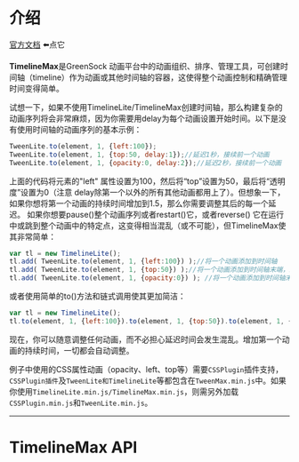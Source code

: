 # 介绍

[官方文档](https://www.tweenmax.com.cn/api/timelinemax/TimelineMax()) :arrow_left:点它 ​

**TimelineMax**是GreenSock 动画平台中的动画组织、排序、管理工具，可创建时间轴（timeline）作为动画或其他时间轴的容器，这使得整个动画控制和精确管理时间变得简单。

试想一下，如果不使用TimelineLite/TimelineMax创建时间轴，那么构建复杂的动画序列将会非常麻烦，因为你需要用delay为每个动画设置开始时间。以下是没有使用时间轴的动画序列的基本示例：

```js
TweenLite.to(element, 1, {left:100});
TweenLite.to(element, 1, {top:50, delay:1});//延迟1秒，接续前一个动画
TweenLite.to(element, 1, {opacity:0, delay:2});//延迟2秒，接续前一个动画
```

上面的代码将元素的"left" 属性设置为100，然后将“top”设置为50，最后将“透明度”设置为0（注意 delay除第一个以外的所有其他动画都用上了）。但想象一下，如果你想将第一个动画的持续时间增加到1.5，那么你需要调整其后的每一个延迟。
如果你想要pause()整个动画序列或者restart()它，或者reverse() 它在运行中或跳到整个动画中的特定点，这变得相当混乱（或不可能），但TimelineMax使其非常简单：

```js
var tl = new TimelineLite();
tl.add( TweenLite.to(element, 1, {left:100}) );//将一个动画添加到时间轴
tl.add( TweenLite.to(element, 1, {top:50}) );//将一个动画添加到时间轴末端，即与前一个动画接续
tl.add( TweenLite.to(element, 1, {opacity:0}) ); //将一个动画添加到时间轴末端，即与前一个动画接续
```

或者使用简单的to()方法和链式调用使其更加简洁：

```js
var tl = new TimelineLite();
tl.to(element, 1, {left:100}).to(element, 1, {top:50}).to(element, 1, {opacity:0});
```

现在，你可以随意调整任何动画，而不必担心延迟时间会发生混乱。增加第一个动画的持续时间，一切都会自动调整。

例子中使用的CSS属性动画（opacity、left、top等）需要`CSSPlugin`插件支持，`CSSPlugin插件`及`TweenLite和TimelineLite`等都包含在`TweenMax.min.js`中。如果你使用`TimelineLite.min.js/TimelineMax.min.js`，则需另外加载`CSSPlugin.min.js`和`TweenLite.min.js`。

---



# TimelineMax API

